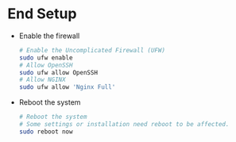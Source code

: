 # End Setup

- Enable the firewall
    ```bash
    # Enable the Uncomplicated Firewall (UFW)
    sudo ufw enable
    # Allow OpenSSH
    sudo ufw allow OpenSSH
    # Allow NGINX
    sudo ufw allow 'Nginx Full'
    ```
- Reboot the system
    ```bash
    # Reboot the system
    # Some settings or installation need reboot to be affected.
    sudo reboot now
    ```